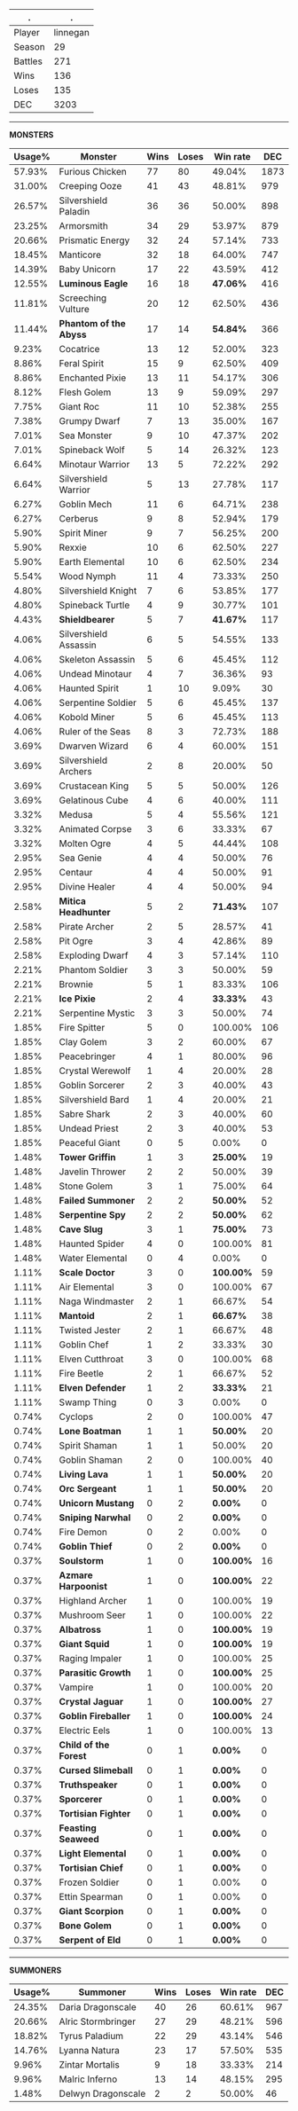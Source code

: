 .|.
|-|-
Player|linnegan
Season|29
Battles|271
Wins|136
Loses|135
DEC|3203

---
**MONSTERS**

Usage%|Monster|Wins|Loses|Win rate|DEC|
-|-|-|-|-|-|
57.93%|Furious Chicken|77|80|49.04%|1873|
31.00%|Creeping Ooze|41|43|48.81%|979|
26.57%|Silvershield Paladin|36|36|50.00%|898|
23.25%|Armorsmith|34|29|53.97%|879|
20.66%|Prismatic Energy|32|24|57.14%|733|
18.45%|Manticore|32|18|64.00%|747|
14.39%|Baby Unicorn|17|22|43.59%|412|
12.55%|**Luminous Eagle**|16|18|**47.06%**|416|
11.81%|Screeching Vulture|20|12|62.50%|436|
11.44%|**Phantom of the Abyss**|17|14|**54.84%**|366|
9.23%|Cocatrice|13|12|52.00%|323|
8.86%|Feral Spirit|15|9|62.50%|409|
8.86%|Enchanted Pixie|13|11|54.17%|306|
8.12%|Flesh Golem|13|9|59.09%|297|
7.75%|Giant Roc|11|10|52.38%|255|
7.38%|Grumpy Dwarf|7|13|35.00%|167|
7.01%|Sea Monster|9|10|47.37%|202|
7.01%|Spineback Wolf|5|14|26.32%|123|
6.64%|Minotaur Warrior|13|5|72.22%|292|
6.64%|Silvershield Warrior|5|13|27.78%|117|
6.27%|Goblin Mech|11|6|64.71%|238|
6.27%|Cerberus|9|8|52.94%|179|
5.90%|Spirit Miner|9|7|56.25%|200|
5.90%|Rexxie|10|6|62.50%|227|
5.90%|Earth Elemental|10|6|62.50%|234|
5.54%|Wood Nymph|11|4|73.33%|250|
4.80%|Silvershield Knight|7|6|53.85%|177|
4.80%|Spineback Turtle|4|9|30.77%|101|
4.43%|**Shieldbearer**|5|7|**41.67%**|117|
4.06%|Silvershield Assassin|6|5|54.55%|133|
4.06%|Skeleton Assassin|5|6|45.45%|112|
4.06%|Undead Minotaur|4|7|36.36%|93|
4.06%|Haunted Spirit|1|10|9.09%|30|
4.06%|Serpentine Soldier|5|6|45.45%|137|
4.06%|Kobold Miner|5|6|45.45%|113|
4.06%|Ruler of the Seas|8|3|72.73%|188|
3.69%|Dwarven Wizard|6|4|60.00%|151|
3.69%|Silvershield Archers|2|8|20.00%|50|
3.69%|Crustacean King|5|5|50.00%|126|
3.69%|Gelatinous Cube|4|6|40.00%|111|
3.32%|Medusa|5|4|55.56%|121|
3.32%|Animated Corpse|3|6|33.33%|67|
3.32%|Molten Ogre|4|5|44.44%|108|
2.95%|Sea Genie|4|4|50.00%|76|
2.95%|Centaur|4|4|50.00%|91|
2.95%|Divine Healer|4|4|50.00%|94|
2.58%|**Mitica Headhunter**|5|2|**71.43%**|107|
2.58%|Pirate Archer|2|5|28.57%|41|
2.58%|Pit Ogre|3|4|42.86%|89|
2.58%|Exploding Dwarf|4|3|57.14%|110|
2.21%|Phantom Soldier|3|3|50.00%|59|
2.21%|Brownie|5|1|83.33%|106|
2.21%|**Ice Pixie**|2|4|**33.33%**|43|
2.21%|Serpentine Mystic|3|3|50.00%|74|
1.85%|Fire Spitter|5|0|100.00%|106|
1.85%|Clay Golem|3|2|60.00%|67|
1.85%|Peacebringer|4|1|80.00%|96|
1.85%|Crystal Werewolf|1|4|20.00%|28|
1.85%|Goblin Sorcerer|2|3|40.00%|43|
1.85%|Silvershield Bard|1|4|20.00%|21|
1.85%|Sabre Shark|2|3|40.00%|60|
1.85%|Undead Priest|2|3|40.00%|53|
1.85%|Peaceful Giant|0|5|0.00%|0|
1.48%|**Tower Griffin**|1|3|**25.00%**|19|
1.48%|Javelin Thrower|2|2|50.00%|39|
1.48%|Stone Golem|3|1|75.00%|64|
1.48%|**Failed Summoner**|2|2|**50.00%**|52|
1.48%|**Serpentine Spy**|2|2|**50.00%**|62|
1.48%|**Cave Slug**|3|1|**75.00%**|73|
1.48%|Haunted Spider|4|0|100.00%|81|
1.48%|Water Elemental|0|4|0.00%|0|
1.11%|**Scale Doctor**|3|0|**100.00%**|59|
1.11%|Air Elemental|3|0|100.00%|67|
1.11%|Naga Windmaster|2|1|66.67%|54|
1.11%|**Mantoid**|2|1|**66.67%**|38|
1.11%|Twisted Jester|2|1|66.67%|48|
1.11%|Goblin Chef|1|2|33.33%|30|
1.11%|Elven Cutthroat|3|0|100.00%|68|
1.11%|Fire Beetle|2|1|66.67%|52|
1.11%|**Elven Defender**|1|2|**33.33%**|21|
1.11%|Swamp Thing|0|3|0.00%|0|
0.74%|Cyclops|2|0|100.00%|47|
0.74%|**Lone Boatman**|1|1|**50.00%**|20|
0.74%|Spirit Shaman|1|1|50.00%|20|
0.74%|Goblin Shaman|2|0|100.00%|40|
0.74%|**Living Lava**|1|1|**50.00%**|20|
0.74%|**Orc Sergeant**|1|1|**50.00%**|20|
0.74%|**Unicorn Mustang**|0|2|**0.00%**|0|
0.74%|**Sniping Narwhal**|0|2|**0.00%**|0|
0.74%|Fire Demon|0|2|0.00%|0|
0.74%|**Goblin Thief**|0|2|**0.00%**|0|
0.37%|**Soulstorm**|1|0|**100.00%**|16|
0.37%|**Azmare Harpoonist**|1|0|**100.00%**|22|
0.37%|Highland Archer|1|0|100.00%|19|
0.37%|Mushroom Seer|1|0|100.00%|22|
0.37%|**Albatross**|1|0|**100.00%**|19|
0.37%|**Giant Squid**|1|0|**100.00%**|19|
0.37%|Raging Impaler|1|0|100.00%|25|
0.37%|**Parasitic Growth**|1|0|**100.00%**|25|
0.37%|Vampire|1|0|100.00%|20|
0.37%|**Crystal Jaguar**|1|0|**100.00%**|27|
0.37%|**Goblin Fireballer**|1|0|**100.00%**|24|
0.37%|Electric Eels|1|0|100.00%|13|
0.37%|**Child of the Forest**|0|1|**0.00%**|0|
0.37%|**Cursed Slimeball**|0|1|**0.00%**|0|
0.37%|**Truthspeaker**|0|1|**0.00%**|0|
0.37%|**Sporcerer**|0|1|**0.00%**|0|
0.37%|**Tortisian Fighter**|0|1|**0.00%**|0|
0.37%|**Feasting Seaweed**|0|1|**0.00%**|0|
0.37%|**Light Elemental**|0|1|**0.00%**|0|
0.37%|**Tortisian Chief**|0|1|**0.00%**|0|
0.37%|Frozen Soldier|0|1|0.00%|0|
0.37%|Ettin Spearman|0|1|0.00%|0|
0.37%|**Giant Scorpion**|0|1|**0.00%**|0|
0.37%|**Bone Golem**|0|1|**0.00%**|0|
0.37%|**Serpent of Eld**|0|1|**0.00%**|0|

---
**SUMMONERS**

Usage%|Summoner|Wins|Loses|Win rate|DEC|
-|-|-|-|-|-|
24.35%|Daria Dragonscale|40|26|60.61%|967|
20.66%|Alric Stormbringer|27|29|48.21%|596|
18.82%|Tyrus Paladium|22|29|43.14%|546|
14.76%|Lyanna Natura|23|17|57.50%|535|
9.96%|Zintar Mortalis|9|18|33.33%|214|
9.96%|Malric Inferno|13|14|48.15%|295|
1.48%|Delwyn Dragonscale|2|2|50.00%|46|
